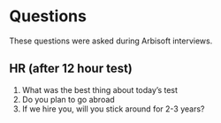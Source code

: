# Questions
These questions were asked during Arbisoft interviews.

##	HR (after 12 hour test) 
1.	What was the best thing about today’s test
2.	Do you plan to go abroad
3.	If we hire you, will you stick around for 2-3 years?
